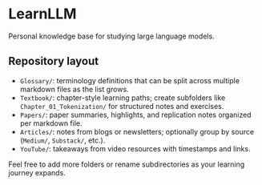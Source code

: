 # LearnLLM

Personal knowledge base for studying large language models.

## Repository layout

- `Glossary/`: terminology definitions that can be split across multiple markdown files as the list grows.
- `Textbook/`: chapter-style learning paths; create subfolders like `Chapter_01_Tokenization/` for structured notes and exercises.
- `Papers/`: paper summaries, highlights, and replication notes organized per markdown file.
- `Articles/`: notes from blogs or newsletters; optionally group by source (`Medium/`, `Substack/`, etc.).
- `YouTube/`: takeaways from video resources with timestamps and links.

Feel free to add more folders or rename subdirectories as your learning journey expands.
